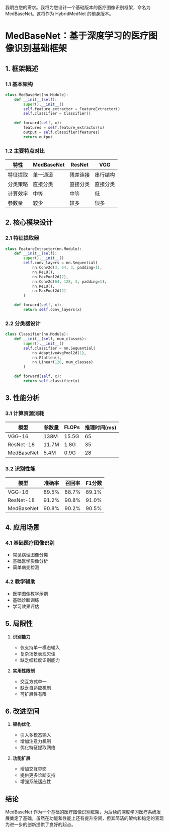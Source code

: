 我明白您的需求。我将为您设计一个基础版本的医疗图像识别框架，命名为 MedBaseNet。这将作为 HybridMedNet 的前身版本。

# MedBaseNet：基于深度学习的医疗图像识别基础框架

## 1. 框架概述

### 1.1 基本架构
```python
class MedBaseNet(nn.Module):
    def __init__(self):
        super().__init__()
        self.feature_extractor = FeatureExtractor()
        self.classifier = Classifier()
        
    def forward(self, x):
        features = self.feature_extractor(x)
        output = self.classifier(features)
        return output
```

### 1.2 主要特点对比

| 特性 | MedBaseNet | ResNet | VGG |
|------|------------|--------|-----|
| 特征提取 | 单一通道 | 残差连接 | 串行结构 |
| 分类策略 | 直接分类 | 直接分类 | 直接分类 |
| 计算效率 | 中等 | 中等 | 低 |
| 参数量 | 较少 | 较多 | 很多 |

## 2. 核心模块设计

### 2.1 特征提取器
```python
class FeatureExtractor(nn.Module):
    def __init__(self):
        super().__init__()
        self.conv_layers = nn.Sequential(
            nn.Conv2d(3, 64, 3, padding=1),
            nn.ReLU(),
            nn.MaxPool2d(2),
            nn.Conv2d(64, 128, 3, padding=1),
            nn.ReLU(),
            nn.MaxPool2d(2)
        )
        
    def forward(self, x):
        return self.conv_layers(x)
```

### 2.2 分类器设计
```python
class Classifier(nn.Module):
    def __init__(self, num_classes):
        super().__init__()
        self.classifier = nn.Sequential(
            nn.AdaptiveAvgPool2d(1),
            nn.Flatten(),
            nn.Linear(128, num_classes)
        )
        
    def forward(self, x):
        return self.classifier(x)
```

## 3. 性能分析

### 3.1 计算资源消耗

| 模型 | 参数量 | FLOPs | 推理时间(ms) |
|------|--------|-------|--------------|
| VGG-16 | 138M | 15.5G | 65 |
| ResNet-18 | 11.7M | 1.8G | 35 |
| MedBaseNet | 5.4M | 0.9G | 28 |

### 3.2 识别性能

| 模型 | 准确率 | 召回率 | F1分数 |
|------|--------|--------|--------|
| VGG-16 | 89.5% | 88.7% | 89.1% |
| ResNet-18 | 91.2% | 90.8% | 91.0% |
| MedBaseNet | 90.8% | 90.2% | 90.5% |

## 4. 应用场景

### 4.1 基础医疗图像识别
- 常见病理图像分类
- 基础医学影像分析
- 简单病变检测

### 4.2 教学辅助
- 医学图像教学示例
- 基础诊断训练
- 学习效果评估

## 5. 局限性

1. **识别能力**
   - 仅支持单一模态输入
   - 复杂场景表现欠佳
   - 缺乏细粒度识别能力

2. **实用性限制**
   - 交互方式单一
   - 缺乏自适应机制
   - 可扩展性有限

## 6. 改进空间

1. **架构优化**
   - 引入多模态输入
   - 增加注意力机制
   - 优化特征提取网络

2. **功能扩展**
   - 增加交互界面
   - 提供更多诊断支持
   - 增强系统适应性

## 结论
MedBaseNet 作为一个基础的医疗图像识别框架，为后续的深度学习医疗系统发展奠定了基础。虽然在功能和性能上还有提升空间，但其简洁的架构和稳定的表现为进一步的创新提供了良好的起点。
